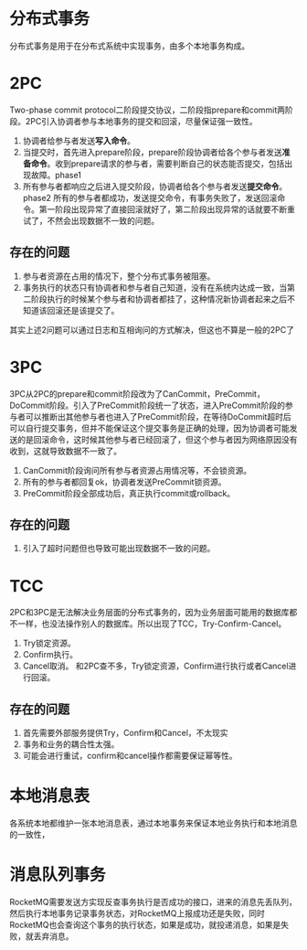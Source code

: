 # 分布式事务
分布式事务是用于在分布式系统中实现事务，由多个本地事务构成。

# 2PC
Two-phase commit protocol二阶段提交协议，二阶段指prepare和commit两阶段。2PC引入协调者参与本地事务的提交和回滚，尽量保证强一致性。
1. 协调者给参与者发送**写入命令**。
1. 当提交时，首先进入prepare阶段，prepare阶段协调者给各个参与者发送**准备命令**。收到prepare请求的参与者，需要判断自己的状态能否提交，包括出现故障。phase1
2. 所有参与者都响应之后进入提交阶段，协调者给各个参与者发送**提交命令**。phase2
所有的参与者都成功，发送提交命令，有事务失败了，发送回滚命令。第一阶段出现异常了直接回滚就好了，第二阶段出现异常的话就要不断重试了，不然会出现数据不一致的问题。

## 存在的问题
1. 参与者资源在占用的情况下，整个分布式事务被阻塞。
2. 事务执行的状态只有协调者和参与者自己知道，没有在系统内达成一致，当第二阶段执行的时候某个参与者和协调者都挂了，这种情况新协调者起来之后不知道该回滚还是该提交了。

其实上述2问题可以通过日志和互相询问的方式解决，但这也不算是一般的2PC了

# 3PC
3PC从2PC的prepare和commit阶段改为了CanCommit，PreCommit，DoCommit阶段。引入了PreCommit阶段统一了状态，进入PreCommit阶段的参与者可以推断出其他参与者也进入了PreCommit阶段，在等待DoCommit超时后可以自行提交事务，但并不能保证这个提交事务是正确的处理，因为协调者可能发送的是回滚命令，这时候其他参与者已经回滚了，但这个参与者因为网络原因没有收到，这就导致数据不一致了。
1. CanCommit阶段询问所有参与者资源占用情况等，不会锁资源。
2. 所有的参与者都回复ok，协调者发送PreCommit锁资源。
3. PreCommit阶段全部成功后，真正执行commit或rollback。

## 存在的问题
1. 引入了超时问题但也导致可能出现数据不一致的问题。

# TCC
2PC和3PC是无法解决业务层面的分布式事务的，因为业务层面可能用的数据库都不一样，也没法操作别人的数据库。所以出现了TCC，Try-Confirm-Cancel。
1. Try锁定资源。
2. Confirm执行。
3. Cancel取消。
和2PC查不多，Try锁定资源，Confirm进行执行或者Cancel进行回滚。

## 存在的问题
1. 首先需要外部服务提供Try，Confirm和Cancel，不太现实
2. 事务和业务的耦合性太强。
3. 可能会进行重试，confirm和cancel操作都需要保证幂等性。


# 本地消息表
各系统本地都维护一张本地消息表，通过本地事务来保证本地业务执行和本地消息的一致性，


# 消息队列事务
RocketMQ需要发送方实现反查事务执行是否成功的接口，进来的消息先丢队列，然后执行本地事务记录事务状态，对RocketMQ上报成功还是失败，同时RocketMQ也会查询这个事务的执行状态，如果是成功，就投递消息，如果是失败，就丢弃消息。

# 
